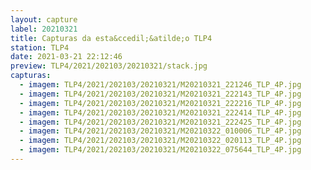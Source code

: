 ```yaml
---
layout: capture
label: 20210321
title: Capturas da esta&ccedil;&atilde;o TLP4
station: TLP4
date: 2021-03-21 22:12:46
preview: TLP4/2021/202103/20210321/stack.jpg
capturas:
  - imagem: TLP4/2021/202103/20210321/M20210321_221246_TLP_4P.jpg
  - imagem: TLP4/2021/202103/20210321/M20210321_222143_TLP_4P.jpg
  - imagem: TLP4/2021/202103/20210321/M20210321_222216_TLP_4P.jpg
  - imagem: TLP4/2021/202103/20210321/M20210321_222414_TLP_4P.jpg
  - imagem: TLP4/2021/202103/20210321/M20210321_222425_TLP_4P.jpg
  - imagem: TLP4/2021/202103/20210321/M20210322_010006_TLP_4P.jpg
  - imagem: TLP4/2021/202103/20210321/M20210322_020113_TLP_4P.jpg
  - imagem: TLP4/2021/202103/20210321/M20210322_075644_TLP_4P.jpg
---
```

